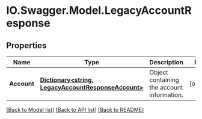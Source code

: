 # IO.Swagger.Model.LegacyAccountResponse
## Properties

Name | Type | Description | Notes
------------ | ------------- | ------------- | -------------
**Account** | [**Dictionary&lt;string, LegacyAccountResponseAccount&gt;**](LegacyAccountResponseAccount.md) | Object containing the account information. | [optional] 

[[Back to Model list]](../README.md#documentation-for-models) [[Back to API list]](../README.md#documentation-for-api-endpoints) [[Back to README]](../README.md)

